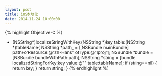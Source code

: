 ```yaml
---
layout: post
title: iOS本地化
date: 2014-11-24 10:00:00
---
```


{% highlight Objective-C %}
+ (NSString*)localizeStringWithKey:(NSString *)key table:(NSString *)tableName{
	NSString *path_ = [[NSBundle mainBundle] pathForResource:@"zh-Hans" ofType:@"lproj"];
	NSBundle *bundle = [NSBundle bundleWithPath:path];
	NSString *string = [bundle localizedStringForKey:key value:@"" table:tableName];
	if (string==nil) {
	    return key;
	}
	return string;
}
{% endhighlight %}